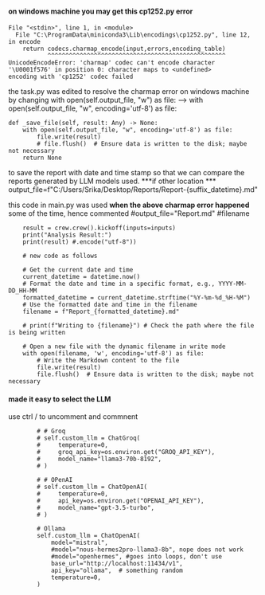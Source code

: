 #### on windows machine you may get this cp1252.py error

```
File "<stdin>", line 1, in <module>
  File "C:\ProgramData\miniconda3\Lib\encodings\cp1252.py", line 12, in encode
    return codecs.charmap_encode(input,errors,encoding_table)
           ^^^^^^^^^^^^^^^^^^^^^^^^^^^^^^^^^^^^^^^^^^^^^^^^^^
UnicodeEncodeError: 'charmap' codec can't encode character '\U0001f576' in position 0: character maps to <undefined>
encoding with 'cp1252' codec failed
```

the task.py was edited to resolve the charmap error on windows machine by changing
with open(self.output_file, "w") as file: --> with open(self.output_file, "w", encoding='utf-8') as file:

```
def _save_file(self, result: Any) -> None:
    with open(self.output_file, "w", encoding='utf-8') as file:
        file.write(result)
        # file.flush()  # Ensure data is written to the disk; maybe not necessary
    return None
```

to save the report with date and time stamp so that we can compare the reports
generated by LLM models used.
***if other location ***
output_file=f"C:/Users/Srika/Desktop/Reports/Report-{suffix_datetime}.md"

this code in main.py was used **when the above charmap error happened** some of the time, hence
commented
#output_file="Report.md" #filename

```
    result = crew.crew().kickoff(inputs=inputs)
    print("Analysis Result:")
    print(result) #.encode("utf-8"))

    # new code as follows

    # Get the current date and time
    current_datetime = datetime.now()
    # Format the date and time in a specific format, e.g., YYYY-MM-DD_HH-MM
    formatted_datetime = current_datetime.strftime("%Y-%m-%d_%H-%M")
    # Use the formatted date and time in the filename
    filename = f"Report_{formatted_datetime}.md"

    # print(f"Writing to {filename}") # Check the path where the file is being written

    # Open a new file with the dynamic filename in write mode
    with open(filename, 'w', encoding='utf-8') as file:
        # Write the Markdown content to the file
        file.write(result)
        file.flush()  # Ensure data is written to the disk; maybe not necessary
```

#### made it easy to select the LLM

use ctrl / to uncomment and commnent

```
        # # Groq
        # self.custom_llm = ChatGroq(
        #     temperature=0,
        #     groq_api_key=os.environ.get("GROQ_API_KEY"),
        #     model_name="llama3-70b-8192",
        # )

        # # OPenAI
        # self.custom_llm = ChatOpenAI(
        #     temperature=0,
        #     api_key=os.environ.get("OPENAI_API_KEY"),
        #     model_name="gpt-3.5-turbo",
        # )

        # Ollama
        self.custom_llm = ChatOpenAI(
            model="mistral",
            #model="nous-hermes2pro-llama3-8b", nope does not work
            #model="openhermes", #goes into loops, don't use
            base_url="http://localhost:11434/v1",
            api_key="ollama",  # something random
            temperature=0,
        )

```
